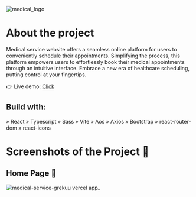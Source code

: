 ![medical_logo](https://github.com/grekuu/medical-service/assets/91375853/3917025b-9d9e-400d-8d5c-432f41600f68)
# About the project
Medical service website offers a seamless online platform for users to conveniently schedule their appointments. Simplifying the process, this platform empowers users to effortlessly book their medical appointments through an intuitive interface. Embrace a new era of healthcare scheduling, putting control at your fingertips.

👉 Live demo: <a href="https://medical-service-grekuu.vercel.app/">Click</a>

## Build with:
» React
» Typescript
» Sass
» Vite
» Aos
» Axios
» Bootstrap
» react-router-dom
» react-icons

# Screenshots of the Project 📸

## Home Page 🏡
![medical-service-grekuu vercel app_](https://github.com/grekuu/medical-service/assets/91375853/9deb9e17-429d-4913-8f67-b2b36709535a)
